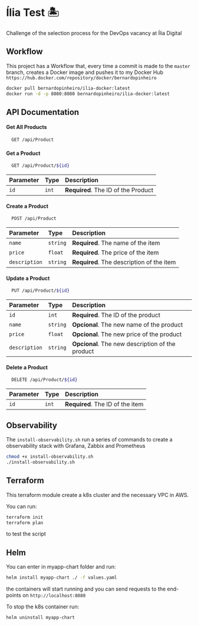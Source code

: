 # Ília Test :desert_island: 

Challenge of the selection process for the DevOps vacancy at Ília Digital




## Workflow

This project has a Workflow that, every time a commit is made to the `master` branch, creates a Docker image and pushes it to my Docker Hub `https://hub.docker.com/repository/docker/bernardopinheiro`

```bash
docker pull bernardopinheiro/ilia-docker:latest
docker run -d -p 8080:8080 bernardopinheiro/ilia-docker:latest
```



## API Documentation

#### Get All Products

```bash
  GET /api/Product
```

#### Get a Product

```bash
  GET /api/Product/${id}
```

| Parameter   | Type       | Description                                   |
| :---------- | :--------- | :------------------------------------------ |
| `id`      | `int` | **Required**. The ID of the Product |


#### Create a Product

```bash
  POST /api/Product
```

| Parameter   | Type       | Description                                   |
| :---------- | :--------- | :------------------------------------------ |
| `name`      | `string` | **Required**. The name of the item |
| `price`      | `float` | **Required**. The price of the item |
| `description`      | `string` | **Required**. The description of the item |

#### Update a Product

```bash
  PUT /api/Product/${id}
```

| Parameter   | Type       | Description                                   |
| :---------- | :--------- | :------------------------------------------ |
| `id`      | `int` | **Required**. The ID of the product |
| `name`      | `string` | **Opcional**.  The new name of the product |
| `price`      | `float` | **Opcional**.  The new price of the product |
| `description`      | `string` | **Opcional**. The new description of the product |

#### Delete a Product

```bash
  DELETE /api/Product/${id}
```

| Parameter   | Type       | Description                                   |
| :---------- | :--------- | :------------------------------------------ |
| `id`      | `int` | **Required**. The ID of the item |

## Observability

The `install-observability.sh` run a series of commands to create a observability stack with Grafana, Zabbix and Prometheus

```bash
chmod +x install-observability.sh
./install-observability.sh
```

## Terraform

This terraform module create a k8s cluster and the necessary VPC in AWS.

You can run:

```bash
terraform init
terraform plan
```

to test the script

## Helm

You can enter in myapp-chart folder and run:

```bash
helm install myapp-chart ./ -f values.yaml
```

the containers will start running and you can send requests to the end-points on `http://localhost:8080`

To stop the k8s container run:

```bash
helm uninstall myapp-chart
```
